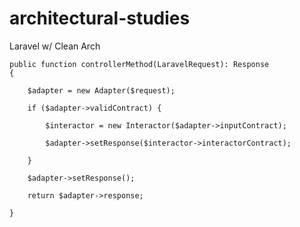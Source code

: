# architectural-studies

Laravel w/ Clean Arch

    public function controllerMethod(LaravelRequest): Response
    {
    
        $adapter = new Adapter($request);
        
        if ($adapter->validContract) {
        
            $interactor = new Interactor($adapter->inputContract);
            
            $adapter->setResponse($interactor->interactorContract);
            
        }

        $adapter->setResponse();

        return $adapter->response;
        
    }
